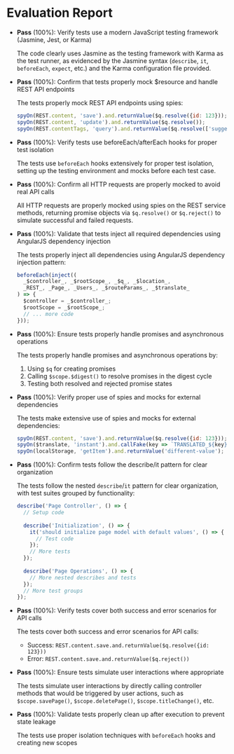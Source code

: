 # Evaluation Report

- **Pass** (100%): Verify tests use a modern JavaScript testing framework (Jasmine, Jest, or Karma)
  
  The code clearly uses Jasmine as the testing framework with Karma as the test runner, as evidenced by the Jasmine syntax (`describe`, `it`, `beforeEach`, `expect`, etc.) and the Karma configuration file provided.

- **Pass** (100%): Confirm that tests properly mock $resource and handle REST API endpoints
  
  The tests properly mock REST API endpoints using spies:
  ```javascript
  spyOn(REST.content, 'save').and.returnValue($q.resolve({id: 123}));
  spyOn(REST.content, 'update').and.returnValue($q.resolve());
  spyOn(REST.contentTags, 'query').and.returnValue($q.resolve(['suggestion']));
  ```

- **Pass** (100%): Verify tests use beforeEach/afterEach hooks for proper test isolation
  
  The tests use `beforeEach` hooks extensively for proper test isolation, setting up the testing environment and mocks before each test case.

- **Pass** (100%): Confirm all HTTP requests are properly mocked to avoid real API calls
  
  All HTTP requests are properly mocked using spies on the REST service methods, returning promise objects via `$q.resolve()` or `$q.reject()` to simulate successful and failed requests.

- **Pass** (100%): Validate that tests inject all required dependencies using AngularJS dependency injection
  
  The tests properly inject all dependencies using AngularJS dependency injection pattern:
  ```javascript
  beforeEach(inject((
    _$controller_, _$rootScope_, _$q_, _$location_,
    _REST_, _Page_, _Users_, _$routeParams_, _$translate_
  ) => {
    $controller = _$controller_;
    $rootScope = _$rootScope_;
    // ... more code
  }));
  ```

- **Pass** (100%): Ensure tests properly handle promises and asynchronous operations
  
  The tests properly handle promises and asynchronous operations by:
  1. Using `$q` for creating promises
  2. Calling `$scope.$digest()` to resolve promises in the digest cycle
  3. Testing both resolved and rejected promise states

- **Pass** (100%): Verify proper use of spies and mocks for external dependencies
  
  The tests make extensive use of spies and mocks for external dependencies:
  ```javascript
  spyOn(REST.content, 'save').and.returnValue($q.resolve({id: 123}));
  spyOn($translate, 'instant').and.callFake(key => `TRANSLATED_${key}`);
  spyOn(localStorage, 'getItem').and.returnValue('different-value');
  ```

- **Pass** (100%): Confirm tests follow the describe/it pattern for clear organization
  
  The tests follow the nested `describe`/`it` pattern for clear organization, with test suites grouped by functionality:
  ```javascript
  describe('Page Controller', () => {
    // Setup code
    
    describe('Initialization', () => {
      it('should initialize page model with default values', () => {
        // Test code
      });
      // More tests
    });
    
    describe('Page Operations', () => {
      // More nested describes and tests
    });
    // More test groups
  });
  ```

- **Pass** (100%): Verify tests cover both success and error scenarios for API calls
  
  The tests cover both success and error scenarios for API calls:
  - Success: `REST.content.save.and.returnValue($q.resolve({id: 123}))`
  - Error: `REST.content.save.and.returnValue($q.reject())`

- **Pass** (100%): Ensure tests simulate user interactions where appropriate
  
  The tests simulate user interactions by directly calling controller methods that would be triggered by user actions, such as `$scope.savePage()`, `$scope.deletePage()`, `$scope.titleChange()`, etc.

- **Pass** (100%): Validate tests properly clean up after execution to prevent state leakage
  
  The tests use proper isolation techniques with `beforeEach` hooks and creating new scopes